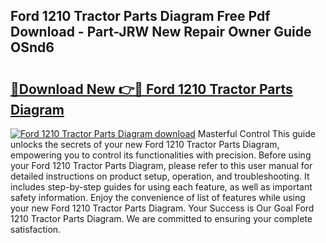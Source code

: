 ## Ford 1210 Tractor Parts Diagram Free Pdf Download - Part-JRW New Repair Owner Guide OSnd6

# <h2><a href="http://dfqb7j.blite.top/?on=Ford+1210+Tractor+Parts+Diagram">🔗Download New 👉🔴 Ford 1210 Tractor Parts Diagram</a></h2>

[![Ford 1210 Tractor Parts Diagram download](https://i.imgur.com/lujVjoI.png)](http://dfqb7j.blite.top/?on=Ford+1210+Tractor+Parts+Diagram)
Masterful Control This guide unlocks the secrets of your new Ford 1210 Tractor Parts Diagram, empowering you to control its functionalities with precision. Before using your Ford 1210 Tractor Parts Diagram, please refer to this user manual for detailed instructions on product setup, operation, and troubleshooting. It includes step-by-step guides for using each feature, as well as important safety information. Enjoy the convenience of list of features while using your new Ford 1210 Tractor Parts Diagram. Your Success is Our Goal Ford 1210 Tractor Parts Diagram. We are committed to ensuring your complete satisfaction.
